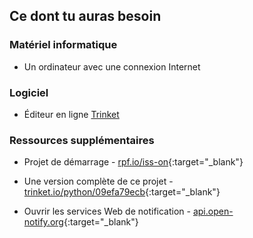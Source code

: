 ## Ce dont tu auras besoin

### Matériel informatique

+ Un ordinateur avec une connexion Internet

### Logiciel

+ Éditeur en ligne [Trinket](https://trinket.io/)

### Ressources supplémentaires

+ Projet de démarrage - [rpf.io/iss-on](http://rpf.io/iss-on){:target="_blank"}

+ Une version complète de ce projet - [trinket.io/python/09efa79ecb](https://trinket.io/python/09efa79ecb){:target="_blank"}

+ Ouvrir les services Web de notification - [api.open-notify.org](http://api.open-notify.org/){:target="_blank"}
